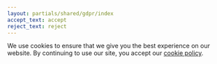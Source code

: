 ```yaml
---
layout: partials/shared/gdpr/index
accept_text: accept
reject_text: reject
---
```


We use cookies to ensure that we give you the best experience on our website. By continuing to use our site, you accept our [cookie policy](https://aave.com/cookie-policy "link").

